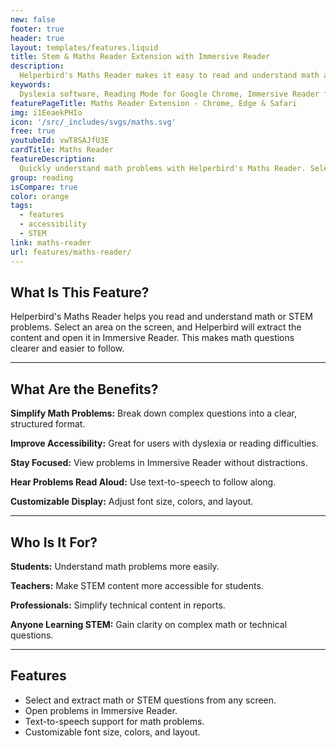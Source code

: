 ```yaml
---
new: false
footer: true
header: true
layout: templates/features.liquid
title: Stem & Maths Reader Extension with Immersive Reader
description:
  Helperbird's Maths Reader makes it easy to read and understand math and STEM problems. Select an area on the screen, and Helperbird will extract the problem and open it in Immersive Reader.
keywords:
  Dyslexia software, Reading Mode for Google Chrome, Immersive Reader for Maths, Accessibility for STEM, Helperbird for Edge, Helperbird for Firefox, Helperbird for Chrome, Accessibility tools for math, Dyslexia tools for math, Immersive Reader
featurePageTitle: Maths Reader Extension - Chrome, Edge & Safari
img: i1EeaekPHIo
icon: '/src/_includes/svgs/maths.svg'
free: true
youtubeId: vwT8SAJfU3E
cardTitle: Maths Reader
featureDescription:
  Quickly understand math problems with Helperbird's Maths Reader. Select an area, and we'll open the problem in Immersive Reader for easier comprehension.
group: reading
isCompare: true 
color: orange
tags:
  - features
  - accessibility
  - STEM
link: maths-reader
url: features/maths-reader/
---
```


## What Is This Feature?

Helperbird's Maths Reader helps you read and understand math or STEM problems. Select an area on the screen, and Helperbird will extract the content and open it in Immersive Reader. This makes math questions clearer and easier to follow.

---

## What Are the Benefits?


**Simplify Math Problems:** Break down complex questions into a clear, structured format.  

**Improve Accessibility:** Great for users with dyslexia or reading difficulties.  

**Stay Focused:** View problems in Immersive Reader without distractions.  

**Hear Problems Read Aloud:** Use text-to-speech to follow along.  

**Customizable Display:** Adjust font size, colors, and layout.

---

## Who Is It For?


**Students:** Understand math problems more easily.  

**Teachers:** Make STEM content more accessible for students.  

**Professionals:** Simplify technical content in reports.  

**Anyone Learning STEM:** Gain clarity on complex math or technical questions.

---

## Features

- Select and extract math or STEM questions from any screen.  
- Open problems in Immersive Reader.  
- Text-to-speech support for math problems.  
- Customizable font size, colors, and layout.  


